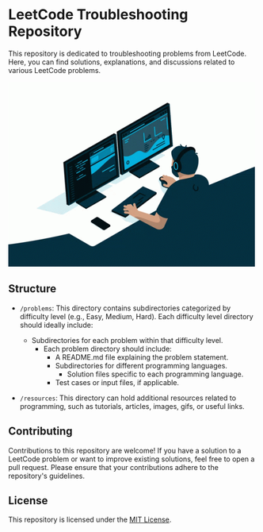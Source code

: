 # LeetCode Troubleshooting Repository

This repository is dedicated to troubleshooting problems from LeetCode. Here, you can find solutions, explanations, and discussions related to various LeetCode problems.

![Coding GIF](resources/art/coding.gif)

## Structure

- `/problems`: This directory contains subdirectories categorized by difficulty level (e.g., Easy, Medium, Hard). Each difficulty level directory should ideally include:
  - Subdirectories for each problem within that difficulty level.
    - Each problem directory should include:
      - A README.md file explaining the problem statement.
      - Subdirectories for different programming languages.
        - Solution files specific to each programming language.
      - Test cases or input files, if applicable.

- `/resources`: This directory can hold additional resources related to programming, such as tutorials, articles, images, gifs, or useful links.

## Contributing

Contributions to this repository are welcome! If you have a solution to a LeetCode problem or want to improve existing solutions, feel free to open a pull request. Please ensure that your contributions adhere to the repository's guidelines.

## License

This repository is licensed under the [MIT License](LICENSE).
